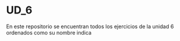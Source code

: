 # UD_6
 En este repositorio se encuentran todos los ejercicios de la unidad 6 ordenados como su nombre indica
